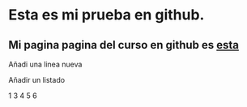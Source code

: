 # Esta es mi prueba en github. 

## Mi pagina pagina del curso en github es [esta](https://github.com/DCIHIGI/basics-de-git-y-git-hub-alxogm/)

Añadi una linea nueva 

Añadir un listado 

1
3
4
5
6
